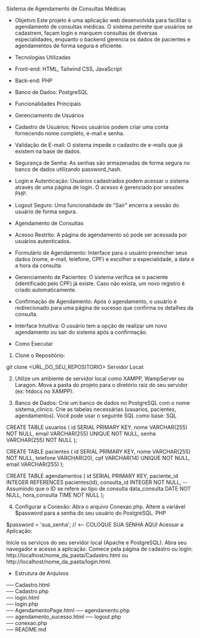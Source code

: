 Sistema de Agendamento de Consultas Médicas
- Objetivo
Este projeto é uma aplicação web desenvolvida para facilitar o agendamento de consultas médicas. O sistema permite que usuários se cadastrem, façam login e marquem consultas de diversas especialidades, enquanto o backend gerencia os dados de pacientes e agendamentos de forma segura e eficiente.

- Tecnologias Utilizadas
- Front-end: HTML, Tailwind CSS, JavaScript
- Back-end: PHP
- Banco de Dados: PostgreSQL

- Funcionalidades Principais
- Gerenciamento de Usuários
- Cadastro de Usuários: Novos usuários podem criar uma conta fornecendo nome completo, e-mail e senha.
- Validação de E-mail: O sistema impede o cadastro de e-mails que já existem na base de dados.
- Segurança de Senha: As senhas são armazenadas de forma segura no banco de dados utilizando password_hash.
- Login e Autenticação: Usuários cadastrados podem acessar o sistema através de uma página de login. O acesso é gerenciado por sessões PHP.
- Logout Seguro: Uma funcionalidade de "Sair" encerra a sessão do usuário de forma segura.

- Agendamento de Consultas
- Acesso Restrito: A página de agendamento só pode ser acessada por usuários autenticados.
- Formulário de Agendamento: Interface para o usuário preencher seus dados (nome, e-mail, telefone, CPF) e escolher a especialidade, a data e a hora da consulta.
- Gerenciamento de Pacientes: O sistema verifica se o paciente (identificado pelo CPF) já existe. Caso não exista, um novo registro é criado automaticamente.
- Confirmação de Agendamento: Após o agendamento, o usuário é redirecionado para uma página de sucesso que confirma os detalhes da consulta.
- Interface Intuitiva: O usuário tem a opção de realizar um novo agendamento ou sair do sistema após a confirmação.


- Como Executar

1. Clone o Repositório:

git clone <URL_DO_SEU_REPOSITORIO>
Servidor Local:

2. Utilize um ambiente de servidor local como XAMPP, WampServer ou Laragon.
Mova a pasta do projeto para o diretório raiz do seu servidor (ex: htdocs no XAMPP).

3. Banco de Dados:
Crie um banco de dados no PostgreSQL com o nome sistema_clinico.
Crie as tabelas necessárias (usuarios, pacientes, agendamentos). Você pode usar o seguinte SQL como base:
SQL

CREATE TABLE usuarios (
    id SERIAL PRIMARY KEY,
    nome VARCHAR(255) NOT NULL,
    email VARCHAR(255) UNIQUE NOT NULL,
    senha VARCHAR(255) NOT NULL
);

CREATE TABLE pacientes (
    id SERIAL PRIMARY KEY,
    nome VARCHAR(255) NOT NULL,
    telefone VARCHAR(20),
    cpf VARCHAR(14) UNIQUE NOT NULL,
    email VARCHAR(255)
);

CREATE TABLE agendamentos (
    id SERIAL PRIMARY KEY,
    paciente_id INTEGER REFERENCES pacientes(id),
    consulta_id INTEGER NOT NULL, -- Assumindo que o ID se refere ao tipo de consulta
    data_consulta DATE NOT NULL,
    hora_consulta TIME NOT NULL
);

4. Configurar a Conexão:
Abra o arquivo Conexao.php.
Altere a variável $password para a senha do seu usuário do PostgreSQL.
PHP

$password = 'sua_senha'; // <-- COLOQUE SUA SENHA AQUI
Acessar a Aplicação:

Inicie os serviços do seu servidor local (Apache e PostgreSQL).
Abra seu navegador e acesse a aplicação. Comece pela página de cadastro ou login: http://localhost/nome_da_pasta/Cadastro.html ou http://localhost/nome_da_pasta/login.html.

- Estrutura de Arquivos


── Cadastro.html         
── Cadastro.php          
── login.html           
── login.php             
── AgendamentoPage.html 
── agendamento.php       
── agendamento_sucesso.html 
── logout.php            
── conexao.php           
── README.md             
